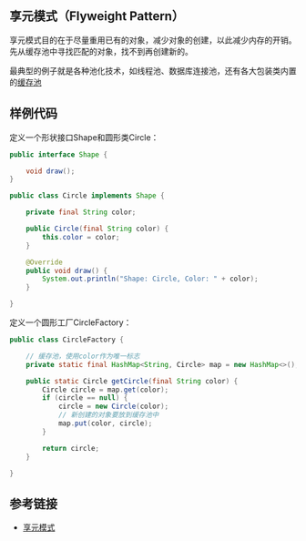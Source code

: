 <!--
date: 2022-01-06T22:34:12+08:00
lastmod: 2022-01-10T22:34:12+08:00
-->
## 享元模式（Flyweight Pattern）

享元模式目的在于尽量重用已有的对象，减少对象的创建，以此减少内存的开销。先从缓存池中寻找匹配的对象，找不到再创建新的。

最典型的例子就是各种池化技术，如线程池、数据库连接池，还有各大包装类内置的[缓存池](https://javanote.doc.lewky.cn/#/all/basic_01_数据类型?id=%e7%bc%93%e5%ad%98%e6%b1%a0)

## 样例代码

定义一个形状接口Shape和圆形类Circle：

```java
public interface Shape {

    void draw();
}

public class Circle implements Shape {

    private final String color;

    public Circle(final String color) {
        this.color = color;
    }

    @Override
    public void draw() {
        System.out.println("Shape: Circle, Color: " + color);
    }

}
```

定义一个圆形工厂CircleFactory：

```java
public class CircleFactory {

    // 缓存池，使用color作为唯一标志
    private static final HashMap<String, Circle> map = new HashMap<>();

    public static Circle getCircle(final String color) {
        Circle circle = map.get(color);
        if (circle == null) {
            circle = new Circle(color);
            // 新创建的对象要放到缓存池中
            map.put(color, circle);
        }

        return circle;
    }

}
```

## 参考链接

* [享元模式](https://www.runoob.com/design-pattern/flyweight-pattern.html)